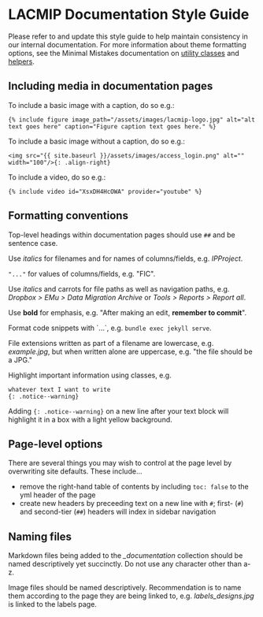 # LACMIP Documentation Style Guide

Please refer to and update this style guide to help maintain consistency in our internal documentation.
For more information about theme formatting options, see the Minimal Mistakes documentation on [utility classes](https://mmistakes.github.io/minimal-mistakes/docs/utility-classes/) and [helpers](https://mmistakes.github.io/minimal-mistakes/docs/helpers/).

## Including media in documentation pages

To include a basic image with a caption, do so e.g.:
```
{% include figure image_path="/assets/images/lacmip-logo.jpg" alt="alt text goes here" caption="Figure caption text goes here." %}
```

To include a basic image without a caption, do so e.g.:
```
<img src="{{ site.baseurl }}/assets/images/access_login.png" alt="" width="100"/>{: .align-right}
```

To include a video, do so e.g.:
```
{% include video id="XsxDH4HcOWA" provider="youtube" %}
```

## Formatting conventions

Top-level headings within documentation pages should use `##` and be sentence case.

Use *italics* for filenames and for names of columns/fields, e.g. *IPProject*.

`"..."` for values of columns/fields, e.g. "FIC".

Use *italics* and carrots for file paths as well as navigation paths, e.g. *Dropbox > EMu > Data Migration Archive* or *Tools > Reports > Report all*.

Use **bold** for emphasis, e.g. "After making an edit, **remember to commit**".

Format code snippets with \`...\`, e.g. `bundle exec jekyll serve`.

File extensions written as part of a filename are lowercase, e.g. *example.jpg*, but when written alone are uppercase, e.g. "the file should be a JPG."

Highlight important information using classes, e.g.
```
whatever text I want to write
{: .notice--warning}
```
Adding `{: .notice--warning}` on a new line after your text block will highlight it in a box with a light yellow background.

## Page-level options

There are several things you may wish to control at the page level by overwriting site defaults. These include...
- remove the right-hand table of contents by including `toc: false` to the yml header of the page
- create new headers by preceeding text on a new line with `#`; first- (`#`) and second-tier (`##`) headers will index in sidebar navigation

## Naming files

Markdown files being added to the *_documentation* collection should be named descriptively yet succinctly. Do not use any character other than a-z.

Image files should be named descriptively. Recommendation is to name them according to the page they are being linked to, e.g. *labels_designs.jpg* is linked to the labels page.

